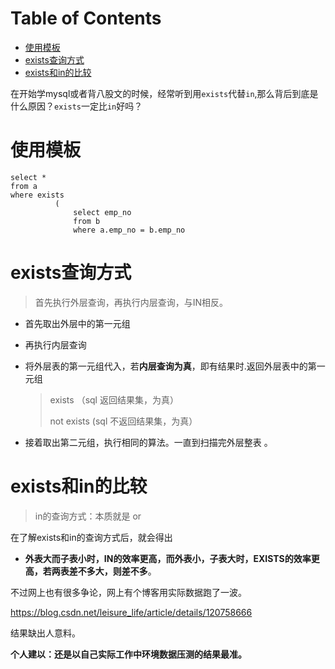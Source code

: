 # Table of Contents

* [使用模板](#使用模板)
* [exists查询方式](#exists查询方式)
* [exists和in的比较](#exists和in的比较)


在开始学mysql或者背八股文的时候，经常听到用`exists`代替`in`,那么背后到底是什么原因？`exists`一定比`in`好吗？

# 使用模板

```mysql
select *
from a
where exists
          (
              select emp_no
              from b
              where a.emp_no = b.emp_no

```

# exists查询方式

> 首先执行外层查询，再执行内层查询，与IN相反。

+ 首先取出外层中的第一元组

+ 再执行内层查询

+ 将外层表的第一元组代入，若**内层查询为真**，即有结果时.返回外层表中的第一元组

  > exists   （sql    返回结果集，为真）
  >
  > not exists  (sql    不返回结果集，为真）

+ 接着取出第二元组，执行相同的算法。一直到扫描完外层整表 。



# exists和in的比较

>  in的查询方式：本质就是 or 

在了解exists和in的查询方式后，就会得出

+ **外表大而子表小时，IN的效率更高，而外表小，子表大时，EXISTS的效率更高，若两表差不多大，则差不多**。

不过网上也有很多争论，网上有个博客用实际数据跑了一波。

https://blog.csdn.net/leisure_life/article/details/120758666

结果缺出人意料。

**个人建以：还是以自己实际工作中环境数据压测的结果最准。**

